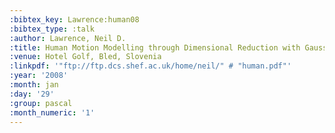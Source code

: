 ```yaml
---
:bibtex_key: Lawrence:human08
:bibtex_type: :talk
:author: Lawrence, Neil D.
:title: Human Motion Modelling through Dimensional Reduction with Gaussian Processes
:venue: Hotel Golf, Bled, Slovenia
:linkpdf: '"ftp://ftp.dcs.shef.ac.uk/home/neil/" # "human.pdf"'
:year: '2008'
:month: jan
:day: '29'
:group: pascal
:month_numeric: '1'
---
```


